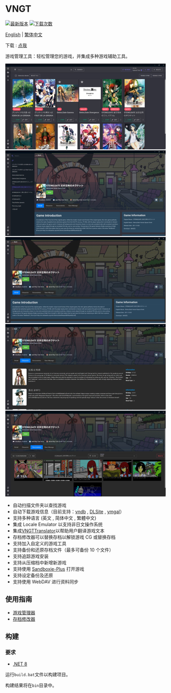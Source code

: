 # VNGT

[![最新版本](https://img.shields.io/github/v/release/charles7668/VNGT)](https://github.com/charles7668/VNGT/releases/)
[![下载次数](https://img.shields.io/github/downloads/charles7668/VNGT/total)](https://github.com/charles7668/VNGT/releases/)

[English](../README.md) | [繁体中文](./README.zh-tw.md)

下载 : [点我](https://github.com/charles7668/VNGT/releases/)

游戏管理工具：轻松管理您的游戏，并集成多种游戏辅助工具。

![主界面](./img/main.jpg)
![screenshot](./img/screenshot1.jpg)
![screenshot](./img/screenshot2.jpg)
![screenshot](./img/screenshot3.jpg)
![screenshot](./img/screenshot4.jpg)

- 自动扫描文件夹以查找游戏
- 自动下载游戏信息（目前支持：[vndb](https://vndb.org/) , [DLSite](https://www.dlsite.com) , [ymgal](https://www.ymgal.games/developer#%E6%90%9C%E7%B4%A2%E6%B8%B8%E6%88%8F%E5%88%97%E8%A1%A8)）
- 支持多种语言 (英文 , 简体中文 , 繁體中文)
- 集成 Locale Emulator 以支持非日文操作系统
- 集成[VNGTTranslator](https://github.com/charles7668/VNGTTranslator)以帮助用户翻译游戏文本
- 存档修改器可以替换存档以解锁游戏 CG 或替换存档
- 支持加入自定义的游戏工具
- 支持备份和还原存档文件（最多可备份 10 个文件）
- 支持追踪游戏安装
- 支持从压缩档中新增新游戏
- 支持使用 [Sandboxie-Plus](https://sandboxie-plus.com/) 打开游戏
- 支持设定备份及还原
- 支持使用 WebDAV 进行资料同步

## 使用指南

- [游戏管理器](./GameManager.zh-cn.md)
- [存档修改器](./SavePatcher.zh-cn.md)

## 构建

### 要求

- [.NET 8](https://dotnet.microsoft.com/en-us/download)

运行`build.bat`文件以构建项目。

构建结果将在`bin`目录中。

